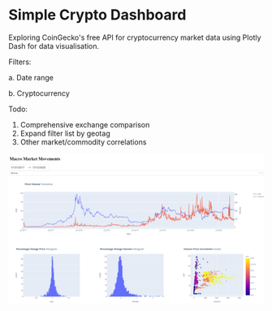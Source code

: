 # Simple Crypto Dashboard

Exploring CoinGecko's free API for cryptocurrency market data using Plotly Dash for data visualisation.

Filters:

  a. Date range
  
  b. Cryptocurrency
  
Todo:
  1. Comprehensive exchange comparison
  2. Expand filter list by geotag
  3. Other market/commodity correlations

![Opps, Not found!](https://github.com/frederickvandenberg/crypto-dashboard/blob/main/Layout.png)
